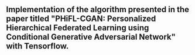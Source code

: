 Implementation of the algorithm presented in the paper titled "PHiFL-CGAN: Personalized Hierarchical Federated Learning using Conditional Generative Adversarial Network" with Tensorflow.
--
